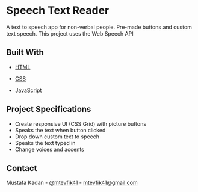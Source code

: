 <!-- ABOUT THE PROJECT -->

# Speech Text Reader

A text to speech app for non-verbal people. Pre-made buttons and custom text speech. This project uses the Web Speech API

## Built With

- [HTML](https://en.wikipedia.org/wiki/HTML)

- [CSS](https://en.wikipedia.org/wiki/CSS)

- [JavaScript](https://www.javascript.com/)

## Project Specifications

- Create responsive UI (CSS Grid) with picture buttons
- Speaks the text when button clicked
- Drop down custom text to speech
- Speaks the text typed in
- Change voices and accents

## Contact

Mustafa Kadan - [@mtevfik41](https://twitter.com/mtevfik41) - mtevfik41@gmail.com
